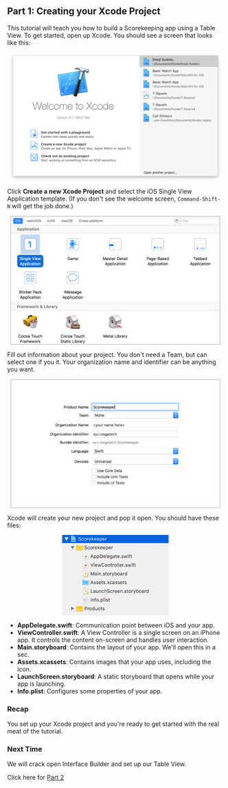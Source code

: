 ## Part 1: Creating your Xcode Project

This tutorial will teach you how to build a Scorekeeping app using a Table View. To get started, open up Xcode. You should see a screen that looks like this:

<p align="center"> <img src="/assets/tableview/P1/screenshot1.png" height="300px" align="center"> </p>

Click **Create a new Xcode Project** and select the iOS Single View Application template.
(If you don't see the welcome screen, `Command-Shift-N` will get the job done.)

<p align="center"> <img src="/assets/tableview/P1/screenshot2.png" height="300px" align="center"> </p>

Fill out information about your project. You don't need a Team, but can select one if you it. Your organization name and identifier can be anything you want.

<p align="center"> <img src="/assets/tableview/P1/screenshot3.png" height="300px" align="center"> </p>

Xcode will create your new project and pop it open. You should have these files:

<p align="center"> <img src="/assets/tableview/P1/screenshot4.png" height="187px" align="center"> </p>

- **AppDelegate.swift**: Communication point between iOS and your app.
- **ViewController.swift**: A View Controller is a single screen on an iPhone app. It controls the content on-screen and handles user interaction.
- **Main.storyboard**: Contains the layout of your app. We'll open this in a sec.
- **Assets.xcassets**: Contains images that your app uses, including the icon.
- **LaunchScreen.storyboard**: A static storyboard that opens while your app is launching.
- **Info.plist**: Configures some properties of your app.

### Recap

You set up your Xcode project and you're ready to get started with the real meat of the tutorial.

### Next Time

We will crack open Interface Builder and set up our Table View.

Click here for <a href="#top" onclick="setTableViewTutorial(2)">Part 2</a>
